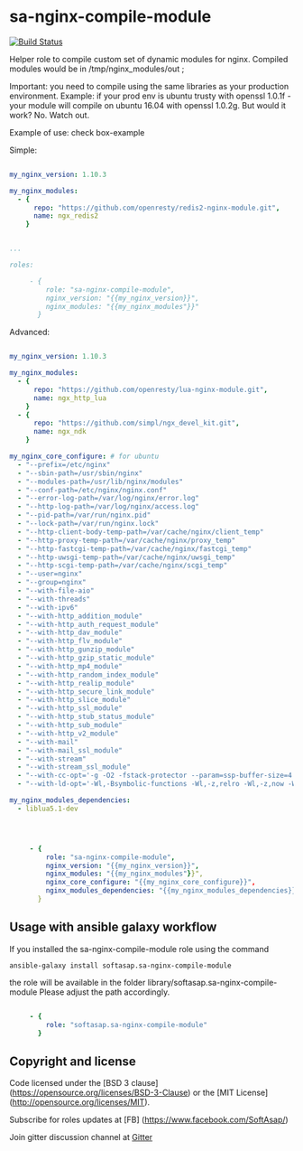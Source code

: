 sa-nginx-compile-module
=======================
[![Build Status](https://travis-ci.org/softasap/sa-nginx-compile-module.svg?branch=master)](https://travis-ci.org/softasap/sa-nginx-compile-module)


Helper role to compile custom set of dynamic modules for nginx.
Compiled modules would be in /tmp/nginx_modules/out ;

Important: you need to compile using the same libraries as your production environment.
Example: if your prod env is ubuntu trusty with openssl 1.0.1f -your module will compile
on ubuntu 16.04 with openssl 1.0.2g.  But would it work? No.  Watch out.


Example of use: check box-example

Simple:

```YAML

my_nginx_version: 1.10.3

my_nginx_modules:
  - {
      repo: "https://github.com/openresty/redis2-nginx-module.git",
      name: ngx_redis2
    }


...

roles:

     - {
         role: "sa-nginx-compile-module",
         nginx_version: "{{my_nginx_version}}",
         nginx_modules: "{{my_nginx_modules"}}"
       }

```

Advanced:

```YAML

my_nginx_version: 1.10.3

my_nginx_modules:
  - {
      repo: "https://github.com/openresty/lua-nginx-module.git",
      name: ngx_http_lua
    }
  - {
      repo: "https://github.com/simpl/ngx_devel_kit.git",
      name: ngx_ndk
    }

my_nginx_core_configure: # for ubuntu
  - "--prefix=/etc/nginx"
  - "--sbin-path=/usr/sbin/nginx"
  - "--modules-path=/usr/lib/nginx/modules"
  - "--conf-path=/etc/nginx/nginx.conf"
  - "--error-log-path=/var/log/nginx/error.log"
  - "--http-log-path=/var/log/nginx/access.log"
  - "--pid-path=/var/run/nginx.pid"
  - "--lock-path=/var/run/nginx.lock"
  - "--http-client-body-temp-path=/var/cache/nginx/client_temp"
  - "--http-proxy-temp-path=/var/cache/nginx/proxy_temp"
  - "--http-fastcgi-temp-path=/var/cache/nginx/fastcgi_temp"
  - "--http-uwsgi-temp-path=/var/cache/nginx/uwsgi_temp"
  - "--http-scgi-temp-path=/var/cache/nginx/scgi_temp"
  - "--user=nginx"
  - "--group=nginx"
  - "--with-file-aio"
  - "--with-threads"
  - "--with-ipv6"
  - "--with-http_addition_module"
  - "--with-http_auth_request_module"
  - "--with-http_dav_module"
  - "--with-http_flv_module"
  - "--with-http_gunzip_module"
  - "--with-http_gzip_static_module"
  - "--with-http_mp4_module"
  - "--with-http_random_index_module"
  - "--with-http_realip_module"
  - "--with-http_secure_link_module"
  - "--with-http_slice_module"
  - "--with-http_ssl_module"
  - "--with-http_stub_status_module"
  - "--with-http_sub_module"
  - "--with-http_v2_module"
  - "--with-mail"
  - "--with-mail_ssl_module"
  - "--with-stream"
  - "--with-stream_ssl_module"
  - "--with-cc-opt='-g -O2 -fstack-protector --param=ssp-buffer-size=4 -Wformat -Werror=format-security -Wp,-D_FORTIFY_SOURCE=2 -fPIC'"
  - "--with-ld-opt='-Wl,-Bsymbolic-functions -Wl,-z,relro -Wl,-z,now -Wl,--as-needed -pie'"

my_nginx_modules_dependencies:
  - liblua5.1-dev




```


```YAML

     - {
         role: "sa-nginx-compile-module",
         nginx_version: "{{my_nginx_version}}",
         nginx_modules: "{{my_nginx_modules"}}",
         nginx_core_configure: "{{my_nginx_core_configure}}",
         nginx_modules_dependencies: "{{my_nginx_modules_dependencies}}"
       }

```


Usage with ansible galaxy workflow
----------------------------------

If you installed the sa-nginx-compile-module role using the command


`
   ansible-galaxy install softasap.sa-nginx-compile-module
`

the role will be available in the folder library/softasap.sa-nginx-compile-module
Please adjust the path accordingly.

```YAML

     - {
         role: "softasap.sa-nginx-compile-module"
       }

```



Copyright and license
---------------------


Code licensed under the [BSD 3 clause] (https://opensource.org/licenses/BSD-3-Clause) or the [MIT License] (http://opensource.org/licenses/MIT).

Subscribe for roles updates at [FB] (https://www.facebook.com/SoftAsap/)

Join gitter discussion channel at [Gitter](https://gitter.im/softasap)
